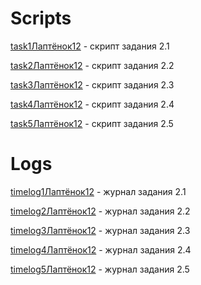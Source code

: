 # Scripts

[task1Лаптёнок12](task1Лаптёнок12) - скрипт задания 2.1

[task2Лаптёнок12](task2Лаптёнок12) - скрипт задания 2.2

[task3Лаптёнок12](task3Лаптёнок12) - скрипт задания 2.3

[task4Лаптёнок12](task4Лаптёнок12) - скрипт задания 2.4

[task5Лаптёнок12](task5Лаптёнок12) - скрипт задания 2.5

# Logs

[timelog1Лаптёнок12](timelog1Лаптёнок12) - журнал задания 2.1

[timelog2Лаптёнок12](timelog2Лаптёнок12) - журнал задания 2.2

[timelog3Лаптёнок12](timelog3Лаптёнок12) - журнал задания 2.3

[timelog4Лаптёнок12](timelog4Лаптёнок12) - журнал задания 2.4

[timelog5Лаптёнок12](timelog5Лаптёнок12) - журнал задания 2.5
